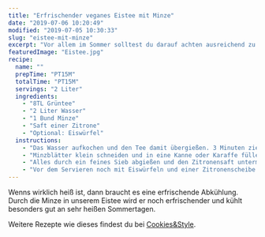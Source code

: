 ```yaml
---
title: "Erfrischender veganes Eistee mit Minze"
date: "2019-07-06 10:20:49"
modified: "2019-07-05 10:30:33"
slug: "eistee-mit-minze"
excerpt: "Vor allem im Sommer solltest du darauf achten ausreichend zu trinken. Besonders Wasser oder ungesüßte Tees sind hier zu empfehlen. "
featuredImage: "Eistee.jpg"
recipe:
  name: ""
  prepTime: "PT15M"
  totalTime: "PT15M"
  servings: "2 Liter"
  ingredients:
    - "8TL Grüntee"
    - "2 Liter Wasser"
    - "1 Bund Minze"
    - "Saft einer Zitrone"
    - "Optional: Eiswürfel"
  instructions:
    - "Das Wasser aufkochen und den Tee damit übergießen. 3 Minuten ziehen lassen, dann den Tee aus dem Wasser nehmen."
    - "Minzblätter klein schneiden und in eine Kanne oder Karaffe füllen, den noch heißen Tee darüber gießen und die Mischung für 5 Minuten ruhen lassen."
    - "Alles durch ein feines Sieb abgießen und den Zitronensaft untermischen. Dann im Kühlschrank kalt stellen."
    - "Vor dem Servieren noch mit Eiswürfeln und einer Zitronenscheibe zur Abkühlung servieren."
---
```


Wenns wirklich heiß ist, dann braucht es eine erfrischende Abkühlung. Durch die Minze in unserem Eistee wird er noch erfrischender und kühlt besonders gut an sehr heißen Sommertagen.

Weitere Rezepte wie dieses findest du bei [Cookies&Style](https://cookiesandstyle.at).